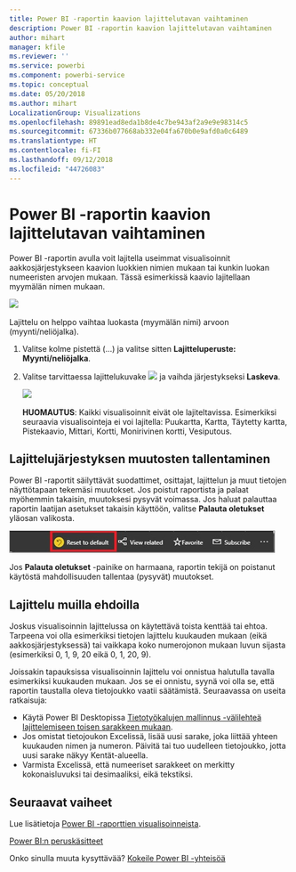 ```yaml
---
title: Power BI -raportin kaavion lajittelutavan vaihtaminen
description: Power BI -raportin kaavion lajittelutavan vaihtaminen
author: mihart
manager: kfile
ms.reviewer: ''
ms.service: powerbi
ms.component: powerbi-service
ms.topic: conceptual
ms.date: 05/20/2018
ms.author: mihart
LocalizationGroup: Visualizations
ms.openlocfilehash: 89891ead8eda1b8de4c7be943af2a9e9e98314c5
ms.sourcegitcommit: 67336b077668ab332e04fa670b0e9afd0a0c6489
ms.translationtype: HT
ms.contentlocale: fi-FI
ms.lasthandoff: 09/12/2018
ms.locfileid: "44726083"
---
```

# <a name="change-how-a-chart-is-sorted-in-a-power-bi-report"></a>Power BI -raportin kaavion lajittelutavan vaihtaminen
Power BI -raportin avulla voit lajitella useimmat visualisoinnit aakkosjärjestykseen kaavion luokkien nimien mukaan tai kunkin luokan numeeristen arvojen mukaan. Tässä esimerkissä kaavio lajitellaan myymälän nimen mukaan.

![](media/power-bi-report-change-sort/pbi_chartsortcategory.png)

Lajittelu on helppo vaihtaa luokasta (myymälän nimi) arvoon (myynti/neliöjalka).

1. Valitse kolme pistettä (...) ja valitse sitten **Lajitteluperuste: Myynti/neliöjalka**.
2. Valitse tarvittaessa lajittelukuvake ![](media/power-bi-report-change-sort/sorticon.png) ja vaihda järjestykseksi **Laskeva**.

   ![](media/power-bi-report-change-sort/sortby.gif)

   **HUOMAUTUS**: Kaikki visualisoinnit eivät ole lajiteltavissa.  Esimerkiksi seuraavia visualisointeja ei voi lajitella: Puukartta, Kartta, Täytetty kartta, Pistekaavio, Mittari, Kortti, Monirivinen kortti, Vesiputous.

## <a name="saving-changes-you-make-to-sort-order"></a>Lajittelujärjestyksen muutosten tallentaminen
Power BI -raportit säilyttävät suodattimet, osittajat, lajittelun ja muut tietojen näyttötapaan tekemäsi muutokset. Jos poistut raportista ja palaat myöhemmin takaisin, muutoksesi pysyvät voimassa.  Jos haluat palauttaa raportin laatijan asetukset takaisin käyttöön, valitse **Palauta oletukset** yläosan valikosta. 

![pysyvä lajittelu](media/power-bi-report-change-sort/power-bi-reset-to-default.png)

Jos **Palauta oletukset** -painike on harmaana, raportin tekijä on poistanut käytöstä mahdollisuuden tallentaa (pysyvät) muutokset.

<a name="other"></a>
## <a name="sorting-using-other-criteria"></a>Lajittelu muilla ehdoilla
Joskus visualisoinnin lajittelussa on käytettävä toista kenttää tai ehtoa.  Tarpeena voi olla esimerkiksi tietojen lajittelu kuukauden mukaan (eikä aakkosjärjestyksessä) tai vaikkapa koko numerojonon mukaan luvun sijasta (esimerkiksi 0, 1, 9, 20 eikä 0, 1, 20, 9).  

Joissakin tapauksissa visualisoinnin lajittelu voi onnistua halutulla tavalla esimerkiksi kuukauden mukaan.  Jos se ei onnistu, syynä voi olla se, että raportin taustalla oleva tietojoukko vaatii säätämistä. Seuraavassa on useita ratkaisuja:

* Käytä Power BI Desktopissa [Tietotyökalujen mallinnus -välilehteä lajittelemiseen toisen sarakkeen mukaan](desktop-sort-by-column.md).
* Jos omistat tietojoukon Excelissä, lisää uusi sarake, joka liittää yhteen kuukauden nimen ja numeron. Päivitä tai tuo uudelleen tietojoukko, jotta uusi sarake näkyy Kentät-alueella.
* Varmista Excelissä, että numeeriset sarakkeet on merkitty kokonaisluvuksi tai desimaaliksi, eikä tekstiksi.

## <a name="next-steps"></a>Seuraavat vaiheet
Lue lisätietoja [Power BI -raporttien visualisoinneista](visuals/power-bi-report-visualizations.md).

[Power BI:n peruskäsitteet](service-basic-concepts.md)

Onko sinulla muuta kysyttävää? [Kokeile Power BI -yhteisöä](http://community.powerbi.com/)

